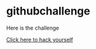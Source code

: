 # githubchallenge
Here is the challenge

<a href="https://aravindha1234u.github.io" target="_blank">Click here to hack yourself</a>
